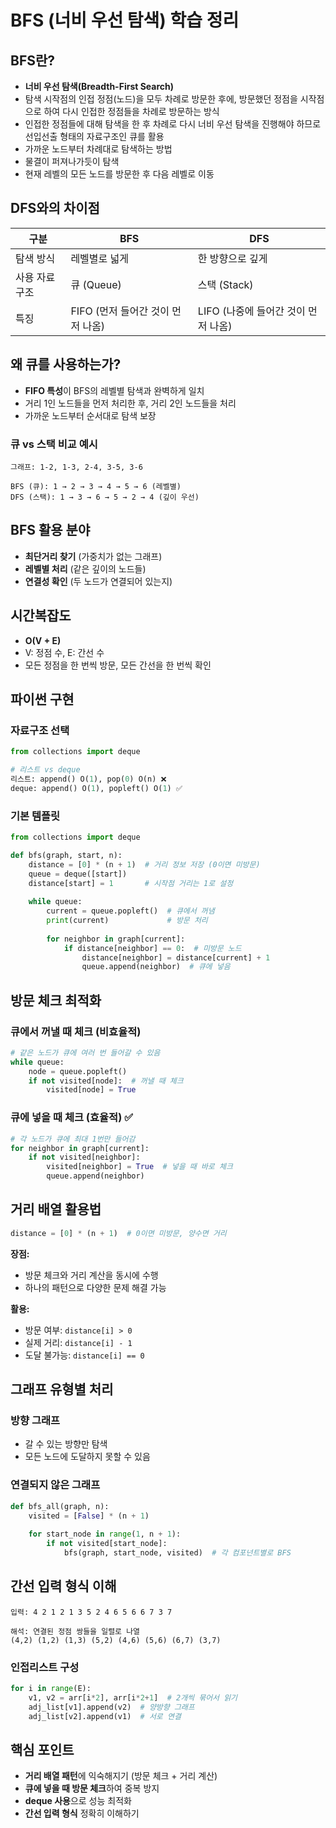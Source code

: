 # BFS (너비 우선 탐색) 학습 정리

## BFS란?
- **너비 우선 탐색(Breadth-First Search)**
- 탐색 시작점의 인접 정점(노드)을 모두 차례로 방문한 후에, 방문했던 정점을 시작점으로 하여 다시 인접한 정점들을 차례로 방문하는 방식
- 인접한 정점들에 대해 탐색을 한 후 차례로 다시 너비 우선 탐색을 진행해야 하므로 선입선출 형태의 자료구조인 큐를 활용
- 가까운 노드부터 차례대로 탐색하는 방법
- 물결이 퍼져나가듯이 탐색
- 현재 레벨의 모든 노드를 방문한 후 다음 레벨로 이동

## DFS와의 차이점
| 구분 | BFS | DFS |
|------|-----|-----|
| 탐색 방식 | 레벨별로 넓게 | 한 방향으로 깊게 |
| 사용 자료구조 | 큐 (Queue) | 스택 (Stack) |
| 특징 | FIFO (먼저 들어간 것이 먼저 나옴) | LIFO (나중에 들어간 것이 먼저 나옴) |

## 왜 큐를 사용하는가?
- **FIFO 특성**이 BFS의 레벨별 탐색과 완벽하게 일치
- 거리 1인 노드들을 먼저 처리한 후, 거리 2인 노드들을 처리
- 가까운 노드부터 순서대로 탐색 보장

### 큐 vs 스택 비교 예시
```
그래프: 1-2, 1-3, 2-4, 3-5, 3-6

BFS (큐): 1 → 2 → 3 → 4 → 5 → 6 (레벨별)
DFS (스택): 1 → 3 → 6 → 5 → 2 → 4 (깊이 우선)
```

## BFS 활용 분야
- **최단거리 찾기** (가중치가 없는 그래프)
- **레벨별 처리** (같은 깊이의 노드들)
- **연결성 확인** (두 노드가 연결되어 있는지)

## 시간복잡도
- **O(V + E)**
- V: 정점 수, E: 간선 수
- 모든 정점을 한 번씩 방문, 모든 간선을 한 번씩 확인

## 파이썬 구현

### 자료구조 선택
```python
from collections import deque

# 리스트 vs deque
리스트: append() O(1), pop(0) O(n) ❌
deque: append() O(1), popleft() O(1) ✅
```

### 기본 템플릿
```python
from collections import deque

def bfs(graph, start, n):
    distance = [0] * (n + 1)  # 거리 정보 저장 (0이면 미방문)
    queue = deque([start])
    distance[start] = 1       # 시작점 거리는 1로 설정
    
    while queue:
        current = queue.popleft()  # 큐에서 꺼냄
        print(current)             # 방문 처리
        
        for neighbor in graph[current]:
            if distance[neighbor] == 0:  # 미방문 노드
                distance[neighbor] = distance[current] + 1
                queue.append(neighbor)  # 큐에 넣음
```

## 방문 체크 최적화

### 큐에서 꺼낼 때 체크 (비효율적)
```python
# 같은 노드가 큐에 여러 번 들어갈 수 있음
while queue:
    node = queue.popleft()
    if not visited[node]:  # 꺼낼 때 체크
        visited[node] = True
```

### 큐에 넣을 때 체크 (효율적) ✅
```python
# 각 노드가 큐에 최대 1번만 들어감
for neighbor in graph[current]:
    if not visited[neighbor]:
        visited[neighbor] = True  # 넣을 때 바로 체크
        queue.append(neighbor)
```

## 거리 배열 활용법
```python
distance = [0] * (n + 1)  # 0이면 미방문, 양수면 거리
```

**장점:**
- 방문 체크와 거리 계산을 동시에 수행
- 하나의 패턴으로 다양한 문제 해결 가능

**활용:**
- 방문 여부: `distance[i] > 0`
- 실제 거리: `distance[i] - 1`
- 도달 불가능: `distance[i] == 0`

## 그래프 유형별 처리

### 방향 그래프
- 갈 수 있는 방향만 탐색
- 모든 노드에 도달하지 못할 수 있음

### 연결되지 않은 그래프
```python
def bfs_all(graph, n):
    visited = [False] * (n + 1)
    
    for start_node in range(1, n + 1):
        if not visited[start_node]:
            bfs(graph, start_node, visited)  # 각 컴포넌트별로 BFS
```

## 간선 입력 형식 이해
```
입력: 4 2 1 2 1 3 5 2 4 6 5 6 6 7 3 7

해석: 연결된 정점 쌍들을 일렬로 나열
(4,2) (1,2) (1,3) (5,2) (4,6) (5,6) (6,7) (3,7)
```

### 인접리스트 구성
```python
for i in range(E):
    v1, v2 = arr[i*2], arr[i*2+1]  # 2개씩 묶어서 읽기
    adj_list[v1].append(v2)  # 양방향 그래프
    adj_list[v2].append(v1)  # 서로 연결
```

## 핵심 포인트
- **거리 배열 패턴**에 익숙해지기 (방문 체크 + 거리 계산)
- **큐에 넣을 때 방문 체크**하여 중복 방지
- **deque 사용**으로 성능 최적화
- **간선 입력 형식** 정확히 이해하기
